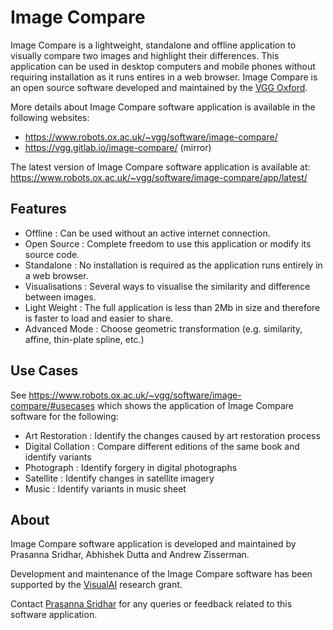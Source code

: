 # Image Compare
Image Compare is a lightweight, standalone and offline application to visually compare two images and highlight their differences. This application can be used in desktop computers and mobile phones without requiring installation as it runs entires in a web browser. Image Compare is an open source software developed and maintained by the [VGG Oxford](https://www.robots.ox.ac.uk/~vgg/).

More details about Image Compare software application is available in the following websites:
 - https://www.robots.ox.ac.uk/~vgg/software/image-compare/
 - https://vgg.gitlab.io/image-compare/ (mirror)

The latest version of Image Compare software application is available at: https://www.robots.ox.ac.uk/~vgg/software/image-compare/app/latest/

## Features
 - Offline : Can be used without an active internet connection.
 - Open Source : Complete freedom to use this application or modify its source code.
 - Standalone : No installation is required as the application runs entirely in a web browser.
 - Visualisations : Several ways to visualise the similarity and difference between images.
 - Light Weight : The full application is less than 2Mb in size and therefore is faster to load and easier to share.
 - Advanced Mode : Choose geometric transformation (e.g. similarity, affine, thin-plate spline, etc.)

## Use Cases
See https://www.robots.ox.ac.uk/~vgg/software/image-compare/#usecases which shows the application of Image Compare software for the following:
 - Art Restoration : Identify the changes caused by art restoration process
 - Digital Collation : Compare different editions of the same book and identify variants
 - Photograph : Identify forgery in digital photographs
 - Satellite : Identify changes in satellite imagery
 - Music : Identify variants in music sheet

## About
Image Compare software application is developed and maintained by Prasanna Sridhar, Abhishek Dutta and Andrew Zisserman.

Development and maintenance of the Image Compare software has been supported by the [VisualAI](https://gtr.ukri.org/projects?ref=EP%2FT028572%2F1) research grant.

Contact [Prasanna Sridhar](removeme-prasanna@robots.ox.ac.uk) for any queries or feedback related to this software application.
